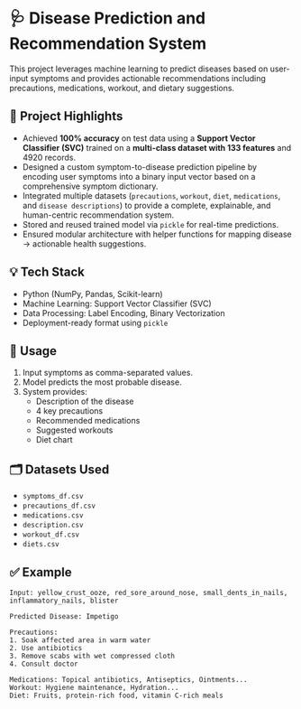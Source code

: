 # 🩺 Disease Prediction and Recommendation System

This project leverages machine learning to predict diseases based on user-input symptoms and provides actionable recommendations including precautions, medications, workout, and dietary suggestions.

## 🚀 Project Highlights

- Achieved **100% accuracy** on test data using a **Support Vector Classifier (SVC)** trained on a **multi-class dataset with 133 features** and 4920 records.
- Designed a custom symptom-to-disease prediction pipeline by encoding user symptoms into a binary input vector based on a comprehensive symptom dictionary.
- Integrated multiple datasets (`precautions`, `workout`, `diet`, `medications`, and `disease descriptions`) to provide a complete, explainable, and human-centric recommendation system.
- Stored and reused trained model via `pickle` for real-time predictions.
- Ensured modular architecture with helper functions for mapping disease → actionable health suggestions.

## 💡 Tech Stack

- Python (NumPy, Pandas, Scikit-learn)
- Machine Learning: Support Vector Classifier (SVC)
- Data Processing: Label Encoding, Binary Vectorization
- Deployment-ready format using `pickle`

## 📌 Usage

1. Input symptoms as comma-separated values.
2. Model predicts the most probable disease.
3. System provides:
   - Description of the disease
   - 4 key precautions
   - Recommended medications
   - Suggested workouts
   - Diet chart

## 🗂️ Datasets Used

- `symptoms_df.csv`
- `precautions_df.csv`
- `medications.csv`
- `description.csv`
- `workout_df.csv`
- `diets.csv`

## ✅ Example

```plaintext
Input: yellow_crust_ooze, red_sore_around_nose, small_dents_in_nails, inflammatory_nails, blister

Predicted Disease: Impetigo

Precautions:
1. Soak affected area in warm water
2. Use antibiotics
3. Remove scabs with wet compressed cloth
4. Consult doctor

Medications: Topical antibiotics, Antiseptics, Ointments...
Workout: Hygiene maintenance, Hydration...
Diet: Fruits, protein-rich food, vitamin C-rich meals
